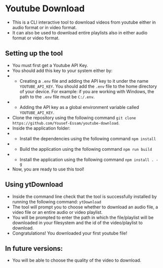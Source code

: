 # Youtube Download
- This is a CLI interactive tool to download videos from youtube either in audio format or in video format.
- It can also be used to download entire playlists also in either audio format or video format.

## Setting up the tool
- You must first get a Youtube API Key.
- You should add this key to your system either by:
- - Creating a `.env` file and adding the API key to it under the name `YOUTUBE_API_KEY`. You should add the `.env` file to the home directory of your device. For example: if you are working with Windows, the path to the `.env` file must be `C:/.env`.
- - Adding the API key as a global environment variable called `YOUTUBE_API_KEY`.
- Clone the repository using the following command `git clone https://github.com/Yousef-Essam/youtube-download`.
- Inside the application folder:
- - Install the dependencies using the following command `npm install`
- - Build the application using the following command `npm run build`
- - Install the application using the following command `npm install . -g`
- Now, you are ready to use this tool!

## Using ytDownload
- Inside the command line check that the tool is successfully installed by running the following command: `ytDownload`
- The tool will prompt you to choose whether to download an audio file, a video file or an entire audio or video playlist.
- You will be prompted to enter the path in which the file/playlist will be downloaded in your filesystem and the id of the video/playlist to download.
- Congratulations! You downloaded your first youtube file!

## In future versions:
- You will be able to choose the quality of the video to download.